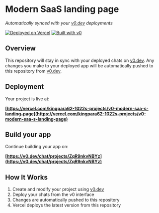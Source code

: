 # Modern SaaS landing page

*Automatically synced with your [v0.dev](https://v0.dev) deployments*

[![Deployed on Vercel](https://img.shields.io/badge/Deployed%20on-Vercel-black?style=for-the-badge&logo=vercel)](https://vercel.com/kingpara62-1022s-projects/v0-modern-saa-s-landing-page)
[![Built with v0](https://img.shields.io/badge/Built%20with-v0.dev-black?style=for-the-badge)](https://v0.dev/chat/projects/ZqR9nkvNBYz)

## Overview

This repository will stay in sync with your deployed chats on [v0.dev](https://v0.dev).
Any changes you make to your deployed app will be automatically pushed to this repository from [v0.dev](https://v0.dev).

## Deployment

Your project is live at:

**[https://vercel.com/kingpara62-1022s-projects/v0-modern-saa-s-landing-page](https://vercel.com/kingpara62-1022s-projects/v0-modern-saa-s-landing-page)**

## Build your app

Continue building your app on:

**[https://v0.dev/chat/projects/ZqR9nkvNBYz](https://v0.dev/chat/projects/ZqR9nkvNBYz)**

## How It Works

1. Create and modify your project using [v0.dev](https://v0.dev)
2. Deploy your chats from the v0 interface
3. Changes are automatically pushed to this repository
4. Vercel deploys the latest version from this repository
